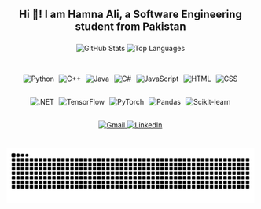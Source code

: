<h2 align="center">Hi 👋! I am Hamna Ali, a Software Engineering student from Pakistan</h2>

###

<div align="center">
  <img src="https://github-readme-stats.vercel.app/api?username=hamna-ali&show_icons=true&theme=dracula&include_all_commits=true&count_private=true&hide_border=false" height="150" alt="GitHub Stats" />
  <img src="https://github-readme-stats.vercel.app/api/top-langs/?username=hamna-ali&layout=compact&langs_count=4&theme=dracula&hide_border=false&custom_title=Top%20Languages%20Used" height="150" alt="Top Languages" />
</div>

<br/> <!-- ✅ Space between stats and tech stack -->

<div align="center" style="display: flex; justify-content: center; flex-wrap: wrap; gap: 10px;">
  <!-- First row -->
  <img src="https://cdn.jsdelivr.net/gh/devicons/devicon/icons/python/python-original.svg" style="height:30px;" alt="Python" />
  <img src="https://cdn.jsdelivr.net/gh/devicons/devicon/icons/cplusplus/cplusplus-original.svg" style="height:30px;" alt="C++" />
  <img src="https://cdn.jsdelivr.net/gh/devicons/devicon/icons/java/java-original.svg" style="height:30px;" alt="Java" />
  <img src="https://cdn.jsdelivr.net/gh/devicons/devicon/icons/csharp/csharp-original.svg" style="height:30px;" alt="C#" />
  <img src="https://cdn.jsdelivr.net/gh/devicons/devicon/icons/javascript/javascript-original.svg" style="height:30px;" alt="JavaScript" />
  <img src="https://cdn.jsdelivr.net/gh/devicons/devicon/icons/html5/html5-original.svg" style="height:30px;" alt="HTML" />
  <img src="https://cdn.jsdelivr.net/gh/devicons/devicon/icons/css3/css3-original.svg" style="height:30px;" alt="CSS" />
</div>

<br/>

<div align="center" style="display: flex; justify-content: center; flex-wrap: wrap; gap: 10px;">
  <!-- Second row -->
  <img src="https://cdn.jsdelivr.net/gh/devicons/devicon/icons/dot-net/dot-net-original.svg" style="height:30px;" alt=".NET" />
  <img src="https://cdn.jsdelivr.net/gh/devicons/devicon/icons/tensorflow/tensorflow-original.svg" style="height:30px;" alt="TensorFlow" />
  <img src="https://cdn.jsdelivr.net/gh/devicons/devicon/icons/pytorch/pytorch-original.svg" style="height:30px;" alt="PyTorch" />
  <img src="https://cdn.jsdelivr.net/gh/devicons/devicon/icons/pandas/pandas-original.svg" style="height:30px;" alt="Pandas" />
  <img src="https://raw.githubusercontent.com/scikit-learn/scikit-learn/main/doc/logos/scikit-learn-logo-small.png" style="height:25px;" alt="Scikit-learn" />
</div>


<br/>

<div align="center">
  <a href="mailto:hamnaali435@gmail.com" target="_blank">
    <img src="https://img.shields.io/static/v1?message=Gmail&logo=gmail&label=&color=D14836&logoColor=white&labelColor=&style=for-the-badge" height="35" alt="Gmail" />
  </a>
  <a href="https://www.linkedin.com/in/hamnaali" target="_blank">
    <img src="https://img.shields.io/static/v1?message=LinkedIn&logo=linkedin&label=&color=0077B5&logoColor=white&labelColor=&style=for-the-badge" height="35" alt="LinkedIn" />
  </a>
</div>

###

<br/>

<!-- ✅ Centered snake animation -->
<div align="center">
  <img src="https://github.com/hamna-ali/hamna-ali/blob/output/github-contribution-grid-snake.svg" alt="Snake animation" />
</div>
